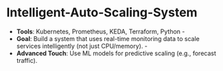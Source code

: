 # Intelligent-Auto-Scaling-System
- **Tools**: Kubernetes, Prometheus, KEDA, Terraform, Python -
- **Goal**: Build a system that uses real-time monitoring data to scale services intelligently (not just CPU/memory). -
- **Advanced Touch**: Use ML models for predictive scaling (e.g., forecast traffic).
